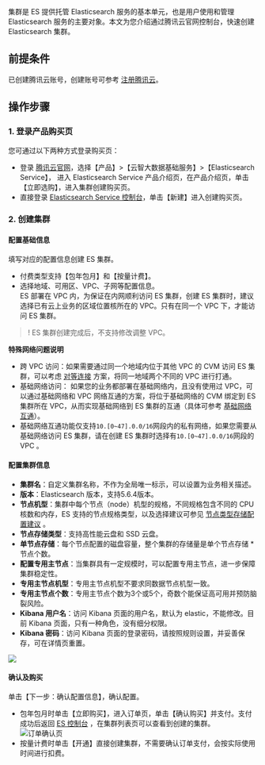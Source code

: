 集群是 ES 提供托管 Elasticsearch 服务的基本单元，也是用户使用和管理 Elasticsearch 服务的主要对象。本文为您介绍通过腾讯云官网控制台，快速创建 Elasticsearch 集群。

## 前提条件
已创建腾讯云账号，创建账号可参考 [注册腾讯云](https://cloud.tencent.com/document/product/378/9603)。

## 操作步骤
### 1. 登录产品购买页
您可通过以下两种方式登录购买页：
- 登录 [腾讯云官网](https://cloud.tencent.com)，选择【产品】>【云智大数据基础服务】>【Elasticsearch Service】， 进入 Elasticsearch Service 产品介绍页，在产品介绍页，单击【立即选购】，进入集群创建购买页。
- 直接登录 [Elasticsearch Service 控制台](https://console.cloud.tencent.com/es)，单击【新建】进入创建购买页。

### 2. 创建集群

#### 配置基础信息
填写对应的配置信息创建 ES 集群。
- 付费类型支持【包年包月】和【按量计费】。  
- 选择地域、可用区、VPC、子网等配置信息。  
ES 部署在 VPC 内，为保证在内网顺利访问 ES 集群，创建 ES 集群时，建议选择已有云上业务的区域位置核所在的 VPC。只有在同一个 VPC 下，才能访问 ES 集群。
>! ES 集群创建完成后，不支持修改调整 VPC。

**特殊网络问题说明**
- 跨 VPC 访问：如果需要通过同一个地域内位于其他 VPC 的 CVM 访问 ES 集群，可以考虑 [对等连接](https://cloud.tencent.com/document/product/553/18827) 方案，将同一地域两个不同的 VPC 进行打通。
- 基础网络访问： 如果您的业务都部署在基础网络内，且没有使用过 VPC，可以通过基础网络和 VPC 网络互通的方案，将位于基础网络的 CVM 绑定到 ES 集群所在 VPC，从而实现基础网络到 ES 集群的互通（具体可参考 [基础网络互通](https://cloud.tencent.com/document/product/215/5002)）。
- 基础网络互通功能仅支持`10.[0~47].0.0/16`网段内的私有网络，如果您需要从基础网络访问 ES 集群，请在创建 ES 集群时选择有`10.[0~47].0.0/16`网段的 VPC 。


#### 配置集群信息
- **集群名**：自定义集群名称，不作为全局唯一标示，可以设置为业务相关描述。
- **版本**：Elasticsearch 版本，支持5.6.4版本。
- **节点机型**：集群中每个节点（node）机型的规格，不同规格包含不同的 CPU 核数和内存，ES 支持的节点规格类型，以及选择建议可参见 [节点类型存储配置建议](https://cloud.tencent.com/document/product/845/19551) 。
- **节点存储类型**：支持高性能云盘和 SSD 云盘。
- **单节点存储**：每个节点配置的磁盘容量，整个集群的存储量是单个节点存储 * 节点个数。
- **配置专用主节点**：当集群具有一定规模时，可以配置专用主节点，进一步保障集群稳定性。
- **专用主节点机型**：专用主节点机型不要求同数据节点机型一致。
- **专用主节点个数**：专用主节点个数为3个或5个，奇数个能保证高可用并预防脑裂风险。
- **Kibana 用户名**：访问 Kibana 页面的用户名，默认为 elastic，不能修改。目前 Kibana 页面，只有一种角色，没有细分权限。
- **Kibana 密码**：访问 Kibana 页面的登录密码，请按照规则设置，并妥善保存，可在详情页重置。

![](https://main.qcloudimg.com/raw/2f8c1a4369b4cb5575173883fcc2673c.jpg)
#### 确认及购买
单击【下一步：确认配置信息】，确认配置。
- 包年包月时单击【立即购买】，进入订单页，单击【确认购买】并支付。支付成功后返回 [ES 控制台](https://console.cloud.tencent.com/es) ，在集群列表页可以查看到创建的集群。
![订单确认页](https://main.qcloudimg.com/raw/349666957246e70379b63796f80416d1.png)
- 按量计费时单击【开通】直接创建集群，不需要确认订单支付，会按实际使用时间进行扣费。


